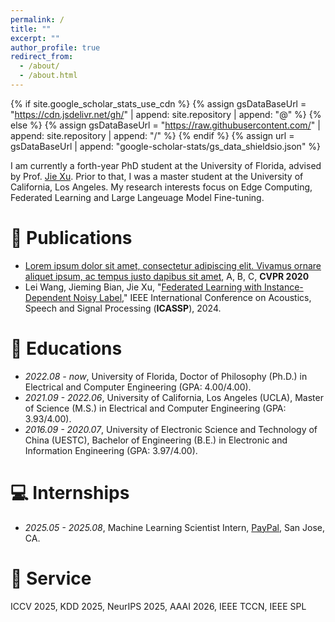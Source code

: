 ```yaml
---
permalink: /
title: ""
excerpt: ""
author_profile: true
redirect_from: 
  - /about/
  - /about.html
---
```


{% if site.google_scholar_stats_use_cdn %}
{% assign gsDataBaseUrl = "https://cdn.jsdelivr.net/gh/" | append: site.repository | append: "@" %}
{% else %}
{% assign gsDataBaseUrl = "https://raw.githubusercontent.com/" | append: site.repository | append: "/" %}
{% endif %}
{% assign url = gsDataBaseUrl | append: "google-scholar-stats/gs_data_shieldsio.json" %}

<span class='anchor' id='about-me'></span>

I am currently a forth-year PhD student at the University of Florida, advised by Prof. [Jie Xu](https://jiexu.ece.ufl.edu/).  Prior to that, I was a master student at the University of California, Los Angeles. My research interests focus on Edge Computing, Federated Learning and Large Langeuage Model Fine-tuning.

# 📝 Publications 

- [Lorem ipsum dolor sit amet, consectetur adipiscing elit. Vivamus ornare aliquet ipsum, ac tempus justo dapibus sit amet](https://github.com), A, B, C, **CVPR 2020**
- Lei Wang, Jieming Bian, Jie Xu, "[Federated Learning with Instance-Dependent Noisy Label](https://ieeexplore.ieee.org/document/10447823)," IEEE International Conference on Acoustics, Speech and Signal Processing (**ICASSP**), 2024.

# 📖 Educations
- *2022.08 - now*, University of Florida, Doctor of Philosophy (Ph.D.) in Electrical and Computer Engineering (GPA: 4.00/4.00).
- *2021.09 - 2022.06*, University of California, Los Angeles (UCLA), Master of Science (M.S.) in Electrical and Computer Engineering (GPA: 3.93/4.00). 
- *2016.09 - 2020.07*, University of Electronic Science and Technology of China (UESTC), Bachelor of Engineering (B.E.) in Electronic and Information Engineering (GPA: 3.97/4.00).

# 💻 Internships
- *2025.05 - 2025.08*, Machine Learning Scientist Intern, [PayPal](https://www.paypal.com/us/home), San Jose, CA.

# 💬 Service
ICCV 2025, KDD 2025, NeurIPS 2025, AAAI 2026, IEEE TCCN, IEEE SPL
